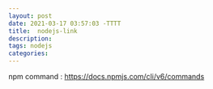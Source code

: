 ```yaml
---
layout: post
date: 2021-03-17 03:57:03 -TTTT
title:  nodejs-link
description:
tags: nodejs
categories:
---
```


npm command : https://docs.npmjs.com/cli/v6/commands

